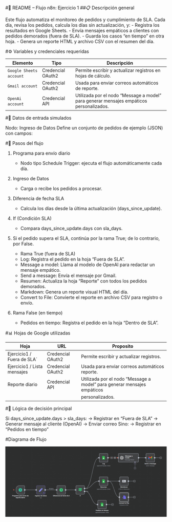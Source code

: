 #🧩 README – Flujo n8n: Ejercicio 1
##📋 Descripción general

Este flujo automatiza el monitoreo de pedidos y cumplimiento de SLA.
Cada día, revisa los pedidos, calcula los días sin actualización, y:
    -   Registra los resultados en Google Sheets.
    - Envía mensajes empáticos a clientes con pedidos demorados (fuera de SLA).
    - Guarda los casos “en tiempo” en otra hoja.
    - Genera un reporte HTML y archivo CSV con el resumen del día.

#⚙️ Variables y credenciales requeridas

Elemento                | Tipo              | Descripción                                                                             |
| ----------------------- | ----------------- | --------------------------------------------------------------------------------------- |
| `Google Sheets account` | Credencial OAuth2 | Permite escribir y actualizar registros en hojas de cálculo.                            |
| `Gmail account`         | Credencial OAuth2 | Usada para enviar correos automáticos de reporte.                                       |
| `OpenAi account`        | Credencial API    | Utilizada por el nodo “Message a model” para generar mensajes empáticos personalizados. |

#🧾 Datos de entrada simulados

Nodo: Ingreso de Datos
Define un conjunto de pedidos de ejemplo (JSON) con campos:

#🚀 Pasos del flujo

1. Programa para envío diario
    - Nodo tipo Schedule Trigger: ejecuta el flujo automáticamente cada día.

2. Ingreso de Datos
    - Carga o recibe los pedidos a procesar.

3. Diferencia de fecha SLA
    - Calcula los días desde la última actualización (days_since_update).

4. If (Condición SLA)
    - Compara days_since_update.days con sla_days.

5. Si el pedido supera el SLA, continúa por la rama True; de lo contrario, por False.
    - Rama True (fuera de SLA)
    - Log: Registra el pedido en la hoja “Fuera de SLA”.
    - Message a model: Llama al modelo de OpenAI para redactar un mensaje empático.
    - Send a message: Envía el mensaje por Gmail.
    - Resumen: Actualiza la hoja “Reporte” con todos los pedidos demorados.
    - Markdown: Genera un reporte visual HTML del día.
    - Convert to File: Convierte el reporte en archivo CSV para registro o envío.

6. Rama False (en tiempo)
    - Pedidos en tiempo: Registra el pedido en la hoja “Dentro de SLA”.

#📊 Hojas de Google utilizadas

Hoja                         | URL               | Proposito                                                              |
| -----------------------    | ----------------- | ---------------------------------------------------------------------- |
| Ejercicio1 / Fuera de SLA` | Credencial OAuth2 | Permite escribir y actualizar registros.                               |
| Ejercicio1 / Lista mensajes| Credencial OAuth2 | Usada para enviar correos automáticos reporte.                         |
| Reporte diario             | Credencial API    | Utilizada por el nodo “Message a model” para generar mensajes empáticos|
|                            |                   | personalizados.                                                        |

#🧠 Lógica de decisión principal

Si days_since_update.days > sla_days:
    -> Registrar en “Fuera de SLA”
    -> Generar mensaje al cliente (OpenAI)
    -> Enviar correo
Sino:
    -> Registrar en “Pedidos en tiempo”


#Diagrama de Flujo

![alt text](Flujo.png)

